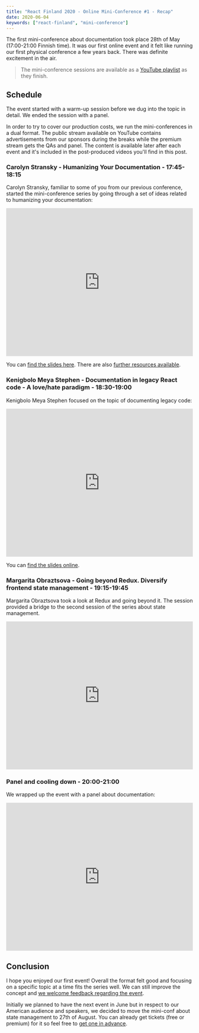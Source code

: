 ```yaml
---
title: "React Finland 2020 - Online Mini-Conference #1 - Recap"
date: 2020-06-04
keywords: ["react-finland", "mini-conference"]
---
```


The first mini-conference about documentation took place 28th of May (17:00-21:00 Finnish time). It was our first online event and it felt like running our first physical conference a few years back. There was definite excitement in the air.

> The mini-conference sessions are available as a [YouTube playlist](https://www.youtube.com/playlist?list=PL-a9lBflNu2oC5Rit5oW9hFVdGJrzEW6Q) as they finish.

## Schedule

The event started with a warm-up session before we dug into the topic in detail. We ended the session with a panel.

In order to try to cover our production costs, we run the mini-conferences in a dual format. The public stream available on YouTube contains advertisements from our sponsors during the breaks while the premium stream gets the QAs and panel. The content is available later after each event and it's included in the post-produced videos you'll find in this post.

### Carolyn Stransky - Humanizing Your Documentation - 17:45-18:15

Carolyn Stransky, familiar to some of you from our previous conference, started the mini-conference series by going through a set of ideas related to humanizing your documentation:

<iframe width="100%" height="400" src="https://www.youtube.com/embed/BKf3oGfgLwk" frameborder="0" allow="accelerometer; autoplay; encrypted-media; gyroscope; picture-in-picture" allowfullscreen></iframe>

You can [find the slides here](https://workwithcarolyn.com/slides/Humanizing-Your-Documentation.pdf). There are also [further resources available](https://workwithcarolyn.com/resources/humanizing-your-documentation).

### Kenigbolo Meya Stephen - Documentation in legacy React code - A love/hate paradigm - 18:30-19:00

Kenigbolo Meya Stephen focused on the topic of documenting legacy code:

<iframe width="100%" height="400" src="https://www.youtube.com/embed/pkU5jnLg-ic" frameborder="0" allow="accelerometer; autoplay; encrypted-media; gyroscope; picture-in-picture" allowfullscreen></iframe>

You can [find the slides online](https://slides.com/kenigbolomeyastephen/deck-745bdc/fullscreen).

### Margarita Obraztsova - Going beyond Redux. Diversify frontend state management - 19:15-19:45

Margarita Obraztsova took a look at Redux and going beyond it. The session provided a bridge to the second session of the series about state management.

<iframe width="100%" height="400" src="https://www.youtube.com/embed/r92mAiEWqtU" frameborder="0" allow="accelerometer; autoplay; encrypted-media; gyroscope; picture-in-picture" allowfullscreen></iframe>

### Panel and cooling down - 20:00-21:00

We wrapped up the event with a panel about documentation:

<iframe width="100%" height="400" src="https://www.youtube.com/embed/-7nbk_D4jOE" frameborder="0" allow="accelerometer; autoplay; encrypted-media; gyroscope; picture-in-picture" allowfullscreen></iframe>

## Conclusion

I hope you enjoyed our first event! Overall the format felt good and focusing on a specific topic at a time fits the series well. We can still improve the concept and [we welcome feedback regarding the event](https://forms.gle/uqp4cjf4WJjUfU2b7).

Initially we planned to have the next event in June but in respect to our American audience and speakers, we decided to move the mini-conf about state management to 27th of August. You can already get tickets (free or premium) for it so feel free to [get one in advance](https://fienta.com/react-finland-2020?e8677b7f3a2f2d38052763b8d1cd9117).
